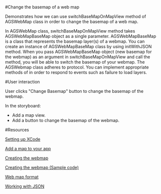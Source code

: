 #Change the basemap of a web map

Demonstrates how we can use switchBaseMapOnMapView method of AGSWebMap class in order to change the basemap of a web map. 

In AGSWebMap class, switchBaseMapOnMapView method takes AGSWebMapBaseMap object as a single parameter. AGSWebMapBaseMap is a class that represents the basemap layer(s) of a webmap. You can create an instance of AGSWebMapBaseMap class by using initWithJSON method. When you pass AGSWebMapBaseMap object (new basemap for the webmap) as an argument in switchBaseMapOnMapView and call the method, you will be able to switch the basemap of your webmap. The AGSWebmap class adheres to <AGSWebmapDelegate> protocol. You can implement appropriate methods of <AGSWebmapDelegate> in order to respond to events such as failure to load layers.

#User interaction

User clicks "Change Basemap" button to change the basemap of the webmap.

In the storyboard:
- Add a map view.
- Add a button to change the basemap of the webmap.

#Resources

[Setting up XCode](https://developers.arcgis.com/ios/guide/install.htm)

[Add a map to your app](https://developers.arcgis.com/ios/guide/adding-a-map.htm)

[Creating the webmap](https://developers.arcgis.com/ios/guide/viewing-web-map.htm)

[Creating the webmap (Sample code)](https://github.com/Esri/arcgis-runtime-samples-ios/tree/master/WebmapSample)

[Web map format](http://resources.arcgis.com/en/help/arcgis-rest-api/index.html#//02r30000004n000000)

[Working with JSON](https://developers.arcgis.com/ios/guide/working-with-json.htm)